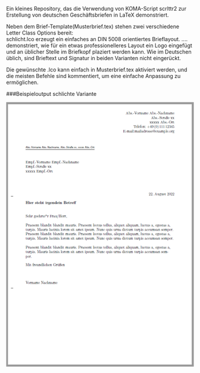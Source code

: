 Ein kleines Repository, das die Verwendung von KOMA-Script scrlttr2 zur Erstellung von deutschen Geschäftsbriefen in LaTeX demonstriert.

Neben dem Brief-Template(Musterbrief.tex) stehen zwei verschiedene Letter Class Options bereit:  
schlicht.lco erzeugt ein einfaches an DIN 5008 orientiertes Brieflayout. 
.... demonstriert, wie für ein etwas professionelleres Layout ein Logo eingefügt und an üblicher Stelle im Briefkopf plaziert werden kann.
Wie im Deutschen üblich, sind Brieftext und Signatur in beiden Varianten nicht eingerückt.

Die gewünschte .lco kann einfach in Musterbrief.tex aktiviert werden, und die meisten Befehle sind kommentiert, um eine einfache Anpassung zu ermöglichen.

###Beispieloutput schlichte Variante

![A test image](Output/schlicht2.png)